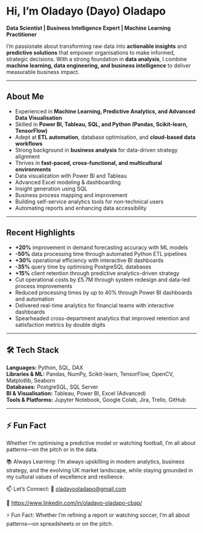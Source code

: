 #  Hi, I’m Oladayo (Dayo) Oladapo  

 **Data Scientist | Business Intelligence Expert | Machine Learning Practitioner**  

I’m passionate about transforming raw data into **actionable insights** and **predictive solutions** that empower organisations to make informed, strategic decisions. With a strong foundation in **data analysis**, I combine **machine learning, data engineering, and business intelligence** to deliver measurable business impact.  

---

## About Me  
- Experienced in **Machine Learning, Predictive Analytics, and Advanced Data Visualisation**  
- Skilled in **Power BI, Tableau, SQL, and Python (Pandas, Scikit-learn, TensorFlow)**  
- Adept at **ETL automation**, database optimisation, and **cloud-based data workflows**  
- Strong background in **business analysis** for data-driven strategy alignment  
- Thrives in **fast-paced, cross-functional, and multicultural environments**
- Data visualization with Power BI and Tableau
- Advanced Excel modeling & dashboarding
- Insight generation using SQL
- Business process mapping and improvement
- Building self-service analytics tools for non-technical users
- Automating reports and enhancing data accessibility

---

## Recent Highlights  
- **+20%** improvement in demand forecasting accuracy with ML models  
- **-50%** data processing time through automated Python ETL pipelines  
- **+30%** operational efficiency with interactive BI dashboards  
- **-35%** query time by optimising PostgreSQL databases  
- **+15%** client retention through predictive analytics-driven strategy
- Cut operational costs by £5.7M through system redesign and data-led process improvements
- Reduced processing times by up to 40% through Power BI dashboards and automation
- Delivered real-time analytics for financial teams with interactive dashboards
- Spearheaded cross-department analytics that improved retention and satisfaction metrics by double digits 

---

## 🛠️ Tech Stack  
**Languages:** Python, SQL, DAX  
**Libraries & ML:** Pandas, NumPy, Scikit-learn, TensorFlow, OpenCV, Matplotlib, Seaborn  
**Databases:** PostgreSQL, SQL Server  
**BI & Visualisation:** Tableau, Power BI, Excel (Advanced)  
**Tools & Platforms:** Jupyter Notebook, Google Colab, Jira, Trello, GitHub  

---

## ⚡ Fun Fact  
Whether I’m optimising a predictive model or watching football, I’m all about patterns—on the pitch or in the data.  


📚 Always Learning:
I’m always upskilling in modern analytics, business strategy, and the evolving UK market landscape, while staying grounded in my cultural values of excellence and resilience.

📫 Let’s Connect:
📧 oladayooladapo@gmail.com

💼 https://www.linkedin.com/in/oladayo-oladapo-cbap/

⚡ Fun Fact:
Whether I’m refining a report or watching soccer, I’m all about patterns—on spreadsheets or on the pitch. 
